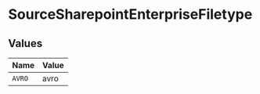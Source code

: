 # SourceSharepointEnterpriseFiletype


## Values

| Name   | Value  |
| ------ | ------ |
| `AVRO` | avro   |